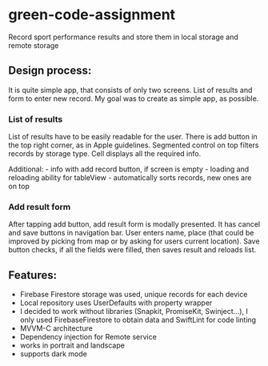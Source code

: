 # green-code-assignment

Record sport performance results and store them in local storage and remote storage 

## Design process: 

It is quite simple app, that consists of only two screens. List of results and form to enter new record. My goal was to create as simple app, as possible.

###  List of results
List of results have to be easily readable for the user. There is add button in the top right corner, as in Apple guidelines. Segmented control on top filters records by storage type. Cell displays all the required info. 

   Additional:
    - info with add record button, if screen is empty
    - loading and reloading ability for tableView
    - automatically sorts records, new ones are on top

### Add result form
After tapping add button, add result form is modally presented. It has cancel and save buttons in navigation bar. User enters name, place (that could be improved by picking from map or by asking for users current location). Save button checks, if all the fields were filled, then saves result and reloads list.
    

## Features:

 - Firebase Firestore storage was used, unique records for each device 
 - Local repository uses UserDefaults with property wrapper
 - I decided to work without libraries (Snapkit, PromiseKit, Swinject...), I only used FirebaseFirestore to obtain data and SwiftLint for code linting
 - MVVM-C architecture
 - Dependency injection for Remote service
 - works in portrait and landscape
 - supports dark mode
